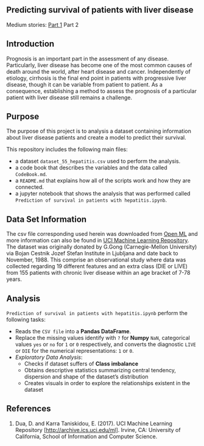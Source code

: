 ## Predicting survival of patients with liver disease

Medium stories:
[Part 1](https://medium.com/@meinzaugarat/building-my-first-data-science-project-part-1-exploratory-analysis-9112684badcd)
Part 2

## Introduction
Prognosis is an important part in the assessment of any disease. Particularly, liver disease has become one of the most common 
causes of death around the world, after heart disease and cancer. Independently of etiology, cirrhosis is the final end point 
in patients with progressive liver disease, though it can be variable from patient to patient. As a consequence, establishing 
a method to assess the prognosis of a particular patient with liver disease still remains a challenge. 

## Purpose
The purpose of this project is to analysis a dataset containing information about liver disease patients and create a model to 
predict their survival. 

This repository includes the following main files:

* a dataset `dataset_55_hepatitis.csv` used to perform the analysis.
* a code book that describes the variables and the data called `CodeBook.md`. 
* a `README.md` that explains how all of the scripts work and how they are connected.
* a jupyter notebook that shows the analysis that was performed called `Prediction of survival in patients with hepatitis.ipynb`. 

## Data Set Information
The csv file corresponding used herein was downloaded from [Open ML](https://www.openml.org/d/55) and more information can also be found in [UCI Machine Learning Repository](https://archive.ics.uci.edu/ml/datasets/hepatitis). The dataset was originally donated by G.Gong (Carnegie-Mellon University) via Bojan Cestnik Jozef Stefan Institute in Ljubljana and date back to November, 1988.  This comprise an observational study where data was collected regarding 19 different features and an extra class (DIE or LIVE) from 155 patients with chronic liver disease within an age bracket of 7-78 years. 

## Analysis

`Prediction of survival in patients with hepatitis.ipynb` perform the following tasks:

* Reads the `CSV file` into a **Pandas DataFrame**.
* Replace the missing values identify with `?` for **Numpy** `NaN`, categorical values `yes` or `no` for `1` or `0` respectively, and converts the diagnostic `LIVE` or `DIE` for the numerical representations: `1` or `0`.
* *Exploratory Data Analysis*:
    - Checks if dataset suffers of **Class imbalance**
    - Obtains descriptive statistics summarizing central tendency, dispersion and shape of the dataset’s distribution
    - Creates visuals in order to explore the relationships existent in the dataset
   

## References
1. Dua, D. and Karra Taniskidou, E. (2017). UCI Machine Learning Repository [http://archive.ics.uci.edu/ml]. Irvine, CA: University of California, School of Information and Computer Science.
